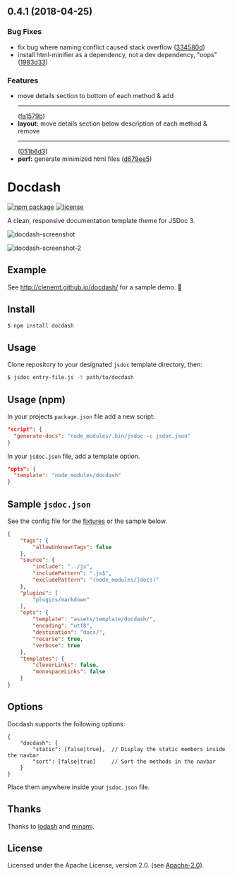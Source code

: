 <a name="0.4.1"></a>
## 0.4.1 (2018-04-25)


### Bug Fixes

* fix bug where naming conflict caused stack overflow ([334580d](https://github.com/clenemt/docdash/commit/334580d))
* install html-minifier as a dependency, not a dev dependency, "oops" ([1983d33](https://github.com/clenemt/docdash/commit/1983d33))


### Features

* move details section to bottom of each method & add <hr> ([fa1579b](https://github.com/clenemt/docdash/commit/fa1579b))
* **layout:** move details section below description of each method & remove <hr> ([051b6d3](https://github.com/clenemt/docdash/commit/051b6d3))
* **perf:** generate minimized html files ([d679ee5](https://github.com/clenemt/docdash/commit/d679ee5))



# Docdash
[![npm package](https://img.shields.io/npm/v/docdash.svg)](https://www.npmjs.com/package/docdash) [![license](https://img.shields.io/npm/l/docdash.svg)](LICENSE.md)

A clean, responsive documentation template theme for JSDoc 3.

![docdash-screenshot](https://cloud.githubusercontent.com/assets/447956/13398144/4dde7f36-defd-11e5-8909-1a9013302cb9.png)

![docdash-screenshot-2](https://cloud.githubusercontent.com/assets/447956/13401057/e30effd8-df0a-11e5-9f51-66257ac38e94.jpg)

## Example
See http://clenemt.github.io/docdash/ for a sample demo. :rocket:

## Install

```bash
$ npm install docdash
```

## Usage
Clone repository to your designated `jsdoc` template directory, then:

```bash
$ jsdoc entry-file.js -t path/to/docdash
```

## Usage (npm)
In your projects `package.json` file add a new script:

```json
"script": {
  "generate-docs": "node_modules/.bin/jsdoc -c jsdoc.json"
}
```

In your `jsdoc.json` file, add a template option.

```json
"opts": {
  "template": "node_modules/docdash"
}
```

## Sample `jsdoc.json`
See the config file for the [fixtures](fixtures/fixtures.conf.json) or the sample below.

```json
{
    "tags": {
        "allowUnknownTags": false
    },
    "source": {
        "include": "../js",
        "includePattern": ".js$",
        "excludePattern": "(node_modules/|docs)"
    },
    "plugins": [
        "plugins/markdown"
    ],
    "opts": {
        "template": "assets/template/docdash/",
        "encoding": "utf8",
        "destination": "docs/",
        "recurse": true,
        "verbose": true
    },
    "templates": {
        "cleverLinks": false,
        "monospaceLinks": false
    }
}
```

## Options
Docdash supports the following options:

```
{
    "docdash": {
        "static": [false|true],  // Display the static members inside the navbar
        "sort": [false|true]     // Sort the methods in the navbar
    }
}
```

Place them anywhere inside your `jsdoc.json` file.

## Thanks
Thanks to [lodash](https://lodash.com) and [minami](https://github.com/nijikokun/minami).

## License
Licensed under the Apache License, version 2.0. (see [Apache-2.0](LICENSE.md)).

